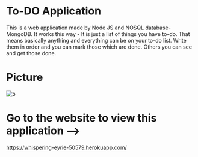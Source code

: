 # To-DO Application
This is a web application made by Node JS and NOSQL database- MongoDB. 
It works this way - It is just a list of things you have to-do. That means basically anything and everything can be on your to-do list. Write them in order and you can mark those which are done. Others you can see and get those done.
# Picture

![5](https://user-images.githubusercontent.com/64368749/184917593-1992db20-99c2-4327-a4c7-b5725cc15645.png)




# Go to the website to view this application -->
https://whispering-eyrie-50579.herokuapp.com/

